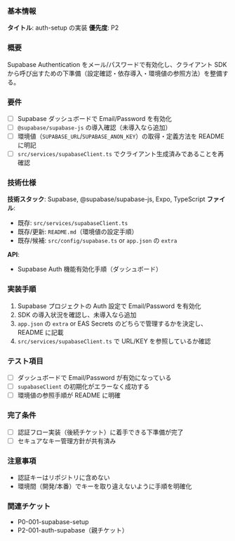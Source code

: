 ### 基本情報

**タイトル**: auth-setup の実装
**優先度**: P2

### 概要

Supabase Authentication をメール/パスワードで有効化し、クライアント SDK から呼び出すための下準備（設定確認・依存導入・環境値の参照方法）を整備する。

### 要件

- [ ] Supabase ダッシュボードで Email/Password を有効化
- [ ] `@supabase/supabase-js` の導入確認（未導入なら追加）
- [ ] 環境値（`SUPABASE_URL`/`SUPABASE_ANON_KEY`）の取得・定義方法を README に明記
- [ ] `src/services/supabaseClient.ts` でクライアント生成済みであることを再確認

### 技術仕様

**技術スタック**: Supabase, @supabase/supabase-js, Expo, TypeScript
**ファイル**:

- 既存: `src/services/supabaseClient.ts`
- 既存/更新: `README.md`（環境値の設定手順）
- 既存/候補: `src/config/supabase.ts` or `app.json` の `extra`

**API**:

- Supabase Auth 機能有効化手順（ダッシュボード）

### 実装手順

1. Supabase プロジェクトの Auth 設定で Email/Password を有効化
2. SDK の導入状況を確認し、未導入なら追加
3. `app.json` の `extra` or EAS Secrets のどちらで管理するかを決定し、README に記載
4. `src/services/supabaseClient.ts` で URL/KEY を参照しているか確認

### テスト項目

- [ ] ダッシュボードで Email/Password が有効になっている
- [ ] `supabaseClient` の初期化がエラーなく成功する
- [ ] 環境値の参照手順が README に明確

### 完了条件

- [ ] 認証フロー実装（後続チケット）に着手できる下準備が完了
- [ ] セキュアなキー管理方針が共有済み

### 注意事項

- 認証キーはリポジトリに含めない
- 環境間（開発/本番）でキーを取り違えないように手順を明確化

### 関連チケット

- P0-001-supabase-setup
- P2-001-auth-supabase（親チケット）
